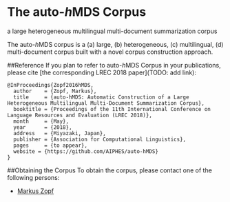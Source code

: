 # The auto-<i>h</i>MDS Corpus

a large heterogeneous multilingual multi-document summarization corpus

The auto-<i>h</i>MDS corpus is a (a) large, (b) heterogeneous, (c) multilingual, (d) multi-document corpus built with a novel corpus construction approach.

##Reference
If you plan to refer to auto-<i>h</i>MDS Corpus in your publications, please cite [the corresponding LREC 2018 paper](TODO: add link):

```
@InProceedings{Zopf2016hMDS,
  author    = {Zopf, Markus},
  title     = {auto-hMDS: Automatic Construction of a Large Heterogeneous Multilingual Multi-Document Summarization Corpus},
  booktitle = {Proceedings of the 11th International Conference on Language Resources and Evaluation (LREC 2018)},
  month     = {May},
  year      = {2018},
  address   = {Miyazaki, Japan},
  publisher = {Association for Computational Linguistics},
  pages     = {to appear},
  website = {https://github.com/AIPHES/auto-hMDS}
}
```

##Obtaining the Corpus
To obtain the corpus, please contact one of the following persons:

* [Markus Zopf](https://www.aiphes.tu-darmstadt.de/de/aiphes/people/doctoral-researchers/markus-zopf)

